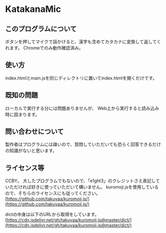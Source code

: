 # KatakanaMic

## このプログラムについて
ボタンを押してマイクで話かけると、漢字も含めてカタカナに変換して返してくれます。
Chromeでのみ動作確認済み。

## 使い方
index.htmlとmain.jsを同じディレクトリに置いてindex.htmlを開くだけです。

## 既知の問題
ローカルで実行する分には問題ありませんが、
Web上から実行すると読み込み時に固まります。

## 問い合わせについて
製作者はプログラムには疎いので、質問していただいても恐らく回答できるだけの知識がないと思います。

## ライセンス等
CCBY。
大したプログラムでもないので、「e1ght3」のクレジットさえ表記していただければ好きに使っていただいて構いません。
kuromoji.jsを使用しているので、そちらのライセンスにも従ってください。
[https://github.com/takuyaa/kuromoji.js/](https://github.com/takuyaa/kuromoji.js/)

dictの中身は以下のURLから取得をしています。
[https://cdn.jsdelivr.net/gh/takuyaa/kuromoji.js@master/dict/](https://cdn.jsdelivr.net/gh/takuyaa/kuromoji.js@master/dict/)
